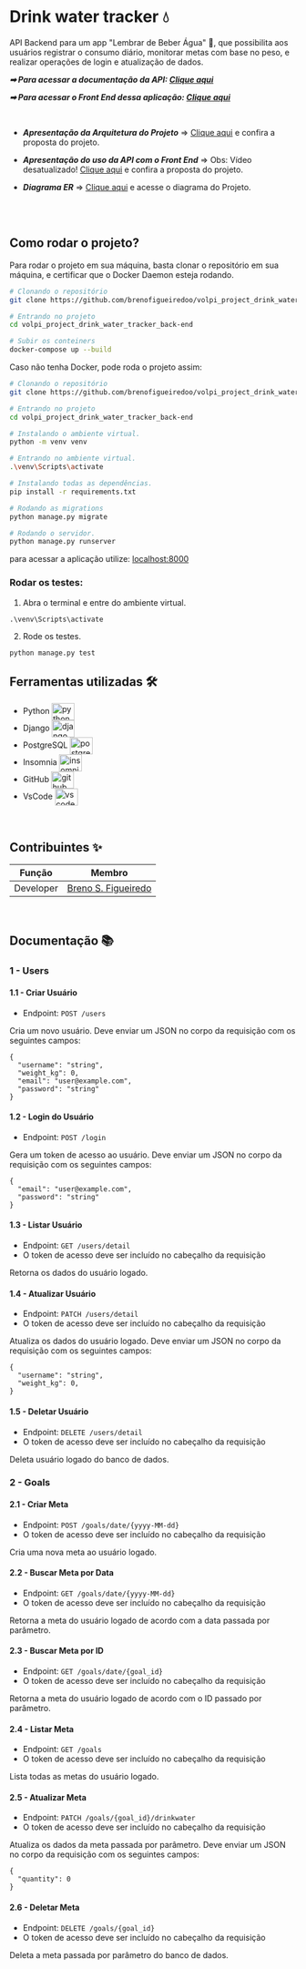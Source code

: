 # Drink water tracker 💧

API Backend para um app "Lembrar de Beber Água" 📱, que possibilita aos usuários registrar o consumo diário, monitorar metas com base no peso, e realizar operações de login e atualização de dados.

**_➡ Para acessar a documentação da API: [Clique aqui](https://api-drink-water-tracker.onrender.com/api/docs/swagger-ui/)_**

**_➡ Para acessar o Front End dessa aplicação: [Clique aqui](https://github.com/brenofigueiredoo/volpi_project_drink_water_tracker_front-end)_**

<br />

- **_Apresentação da Arquitetura do Projeto_** => [Clique aqui](https://share.vidyard.com/watch/NKDF1aRVbmsjAeMvh8Lcd5?) e confira a proposta do projeto.
- **_Apresentação do uso da API com o Front End_** => Obs: Vídeo desatualizado! [Clique aqui](https://share.vidyard.com/watch/AMU2Fv6xGATGjqtPcuLwms?) e confira a proposta do projeto.

- **_Diagrama ER_** => [Clique aqui](https://github.com/brenofigueiredoo/volpi_project_drink_water_tracker_back-end/blob/main/diagrama.png) e acesse o diagrama do Projeto.

<br />
&nbsp;

## Como rodar o projeto?

Para rodar o projeto em sua máquina, basta clonar o repositório em sua máquina, e certificar que o Docker Daemon esteja rodando.

```bash
# Clonando o repositório
git clone https://github.com/brenofigueiredoo/volpi_project_drink_water_tracker_back-end.git

# Entrando no projeto
cd volpi_project_drink_water_tracker_back-end

# Subir os conteiners
docker-compose up --build
```

Caso não tenha Docker, pode roda o projeto assim:

```bash
# Clonando o repositório
git clone https://github.com/brenofigueiredoo/volpi_project_drink_water_tracker_back-end.git

# Entrando no projeto
cd volpi_project_drink_water_tracker_back-end

# Instalando o ambiente virtual.
python -m venv venv

# Entrando no ambiente virtual.
.\venv\Scripts\activate

# Instalando todas as dependências.
pip install -r requirements.txt

# Rodando as migrations
python manage.py migrate

# Rodando o servidor.
python manage.py runserver
```

para acessar a aplicação utilize: [localhost:8000](http://localhost:8000/api/docs/swagger-ui/)
&nbsp;

### Rodar os testes:

1. Abra o terminal e entre do ambiente virtual.

```
.\venv\Scripts\activate
```

2. Rode os testes.

```
python manage.py test
```

## Ferramentas utilizadas 🛠

- Python <img align="center" alt="python" height="30" width="40" src="https://cdn.jsdelivr.net/gh/devicons/devicon/icons/python/python-original.svg">
- Django <img align="center" alt="django" height="30" width="40" src="https://cdn.jsdelivr.net/gh/devicons/devicon/icons/django/django-plain-wordmark.svg">
- PostgreSQL <img align="center" alt="postgresql" height="30" width="40" src="https://cdn.jsdelivr.net/gh/devicons/devicon/icons/postgresql/postgresql-original.svg">
- Insomnia <img align="center" alt="insomnia" height="30" width="40" src="https://www.svgrepo.com/show/353904/insomnia.svg">
- GitHub <img align="center" alt="github" height="30" width="40" src="https://cdn.jsdelivr.net/gh/devicons/devicon/icons/github/github-original.svg">
- VsCode <img align="center" alt="vscode" height="30" width="40" src="https://cdn.jsdelivr.net/gh/devicons/devicon/icons/vscode/vscode-original.svg">

&nbsp;

## Contribuintes ✨

| Função    | Membro                                                               |
| --------- | -------------------------------------------------------------------- |
| Developer | [Breno S. Figueiredo](https://www.linkedin.com/in/brenosfigueiredo/) |

&nbsp;

## Documentação 📚

### 1 - Users

#### 1.1 - Criar Usuário

- Endpoint: `POST /users`

Cria um novo usuário. Deve enviar um JSON no corpo da requisição com os seguintes campos:

```
{
  "username": "string",
  "weight_kg": 0,
  "email": "user@example.com",
  "password": "string"
}
```

#### 1.2 - Login do Usuário

- Endpoint: `POST /login`

Gera um token de acesso ao usuário. Deve enviar um JSON no corpo da requisição com os seguintes campos:

```
{
  "email": "user@example.com",
  "password": "string"
}
```

#### 1.3 - Listar Usuário

- Endpoint: `GET /users/detail`
- O token de acesso deve ser incluído no cabeçalho da requisição

Retorna os dados do usuário logado.

#### 1.4 - Atualizar Usuário

- Endpoint: `PATCH /users/detail`
- O token de acesso deve ser incluído no cabeçalho da requisição

Atualiza os dados do usuário logado. Deve enviar um JSON no corpo da requisição com os seguintes campos:

```
{
  "username": "string",
  "weight_kg": 0,
}
```

#### 1.5 - Deletar Usuário

- Endpoint: `DELETE /users/detail`
- O token de acesso deve ser incluído no cabeçalho da requisição

Deleta usuário logado do banco de dados.

### 2 - Goals

#### 2.1 - Criar Meta

- Endpoint: `POST /goals/date/{yyyy-MM-dd}`
- O token de acesso deve ser incluído no cabeçalho da requisição

Cria uma nova meta ao usuário logado.

#### 2.2 - Buscar Meta por Data

- Endpoint: `GET /goals/date/{yyyy-MM-dd}`
- O token de acesso deve ser incluído no cabeçalho da requisição

Retorna a meta do usuário logado de acordo com a data passada por parâmetro.

#### 2.3 - Buscar Meta por ID

- Endpoint: `GET /goals/date/{goal_id}`
- O token de acesso deve ser incluído no cabeçalho da requisição

Retorna a meta do usuário logado de acordo com o ID passado por parâmetro.

#### 2.4 - Listar Meta

- Endpoint: `GET /goals`
- O token de acesso deve ser incluído no cabeçalho da requisição

Lista todas as metas do usuário logado.

#### 2.5 - Atualizar Meta

- Endpoint: `PATCH /goals/{goal_id}/drinkwater`
- O token de acesso deve ser incluído no cabeçalho da requisição

Atualiza os dados da meta passada por parâmetro. Deve enviar um JSON no corpo da requisição com os seguintes campos:

```
{
  "quantity": 0
}
```

#### 2.6 - Deletar Meta

- Endpoint: `DELETE /goals/{goal_id}`
- O token de acesso deve ser incluído no cabeçalho da requisição

Deleta a meta passada por parâmetro do banco de dados.
